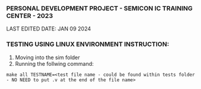 ### PERSONAL DEVELOPMENT PROJECT - SEMICON IC TRAINING CENTER - 2023
LAST EDITED DATE: JAN 09 2024

### TESTING USING LINUX ENVIRONMENT INSTRUCTION:
1. Moving into the sim folder
2. Running the follwing command:
```
make all TESTNAME=<test file name - could be found within tests folder - NO NEED to put .v at the end of the file name>
```

